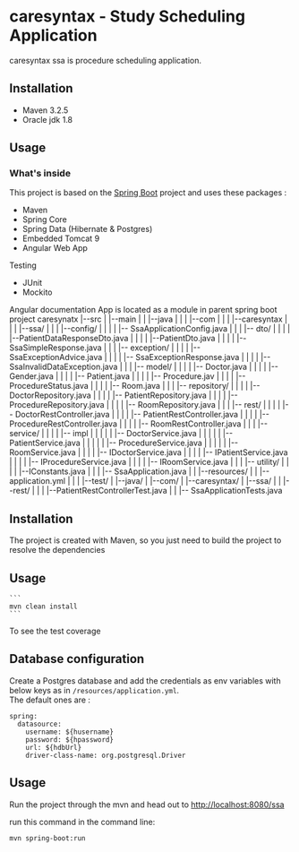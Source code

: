 # caresyntax - Study Scheduling Application

caresyntax ssa is procedure scheduling application.

## Installation

- Maven 3.2.5
- Oracle jdk 1.8

## Usage

### What's inside 
This project is based on the [Spring Boot](http://projects.spring.io/spring-boot/) project and uses these packages :
  - Maven
  - Spring Core
  - Spring Data (Hibernate & Postgres)
  - Embedded Tomcat 9
  - Angular Web App

Testing
  - JUnit
  - Mockito

Angular documentation
App is located as a module in parent spring boot project
  caresynatx
    |--src
    |   |--main
    |   |    |--java
    |   |   |    |--com
    |   |   |        |--caresyntax
    |   |   |               |--ssa/
    |   |   |                  |--config/
    |   |   |                  |     |-- SsaApplicationConfig.java
    |   |   |                  |-- dto/
    |   |   |                  |    |--PatientDataResponseDto.java
    |   |   |                  |    |--PatientDto.java
    |   |   |                  |    |--SsaSimpleResponse.java
    |   |   |                  |-- exception/
    |   |   |                  |      |-- SsaExceptionAdvice.java
    |   |   |                  |      |-- SsaExceptionResponse.java
    |   |   |                  |      |-- SsaInvalidDataException.java
    |   |   |                  |-- model/
    |   |   |                  |     |-- Doctor.java
    |   |   |                  |     |-- Gender.java
    |   |   |                  |     |-- Patient.java
    |   |   |                 |     |-- Procedure.jav
    |   |   |                  |     |-- ProcedureStatus.java
    |   |   |                  |     |-- Room.java
    |   |   |                  |-- repository/
    |   |   |                  |       |-- DoctorRepository.java
    |   |   |                  |       |-- PatientRepository.java
    |   |   |                  |       |-- ProcedureRepository.java
    |   |   |                  |       |-- RoomRepository.java
    |   |   |                  |-- rest/
    |   |   |                  |    |-- DoctorRestController.java
    |   |   |                  |    |-- PatientRestController.java
    |   |   |                  |    |-- ProcedureRestController.java
    |   |   |                  |    |-- RoomRestController.java
    |   |   |                  |-- service/
    |   |   |                  |      |-- impl
    |   |   |                  |      |    |-- DoctorService.java
    |   |   |                  |      |    |-- PatientService.java
    |   |   |                  |      |    |-- ProcedureService.java
    |   |   |                  |      |    |-- RoomService.java
    |   |   |                  |      |-- IDoctorService.java
    |   |   |                  |      |-- IPatientService.java
    |   |   |                  |      |-- IProcedureService.java
    |   |   |                  |      |-- IRoomService.java
    |   |   |                  |-- utility/
    |   |   |                  |     |--IConstants.java
    |   |   |                  |-- SsaApplication.java
    |   |   |--resources/
    |   |         |--application.yml
    |   |
    |   |--test/
    |       |--java/
    |           |--com/
    |               |--caresyntax/
    |                     |--ssa/
    |                     |    |--rest/
    |                     |    |     |--PatientRestControllerTest.java
    |                     |    |-- SsaApplicationTests.java      
    
    

## Installation 
The project is created with Maven, so you just need to build the project to resolve the dependencies
## Usage
    ```
    mvn clean install
    ```

To see the test coverage 

## Database configuration 
Create a Postgres database and add the credentials as env variables with below keys as in `/resources/application.yml`.  
The default ones are :
```
spring:
  datasource:
    username: ${husername}
    password: ${hpassword}
    url: ${hdbUrl}
    driver-class-name: org.postgresql.Driver
```

## Usage 
Run the project through the mvn and head out to [http://localhost:8080/ssa](http://localhost:8080/ssa)

run this command in the command line:
```
mvn spring-boot:run
```
